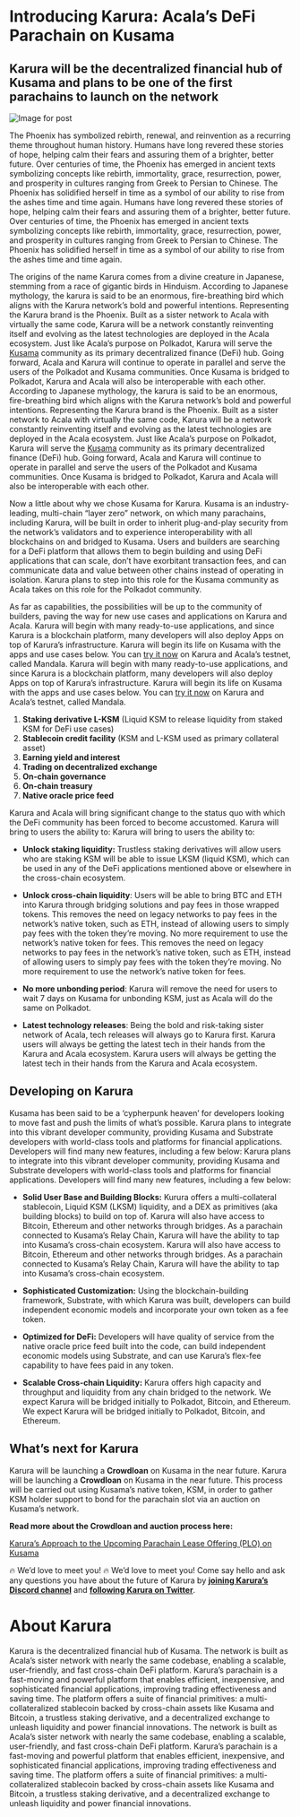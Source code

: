 # **Introducing Karura: Acala’s DeFi Parachain on Kusama**

## Karura will be the decentralized financial hub of Kusama and plans to be one of the first parachains to launch on the network

![Image for post](https://miro.medium.com/max/1600/0*nr7tcscsg65Yy_zx)

The Phoenix has symbolized rebirth, renewal, and reinvention as a recurring theme throughout human history. Humans have long revered these stories of hope, helping calm their fears and assuring them of a brighter, better future. Over centuries of time, the Phoenix has emerged in ancient texts symbolizing concepts like rebirth, immortality, grace, resurrection, power, and prosperity in cultures ranging from Greek to Persian to Chinese. The Phoenix has solidified herself in time as a symbol of our ability to rise from the ashes time and time again. Humans have long revered these stories of hope, helping calm their fears and assuring them of a brighter, better future. Over centuries of time, the Phoenix has emerged in ancient texts symbolizing concepts like rebirth, immortality, grace, resurrection, power, and prosperity in cultures ranging from Greek to Persian to Chinese. The Phoenix has solidified herself in time as a symbol of our ability to rise from the ashes time and time again.

The origins of the name Karura comes from a divine creature in Japanese, stemming from a race of gigantic birds in Hinduism. According to Japanese mythology, the karura is said to be an enormous, fire-breathing bird which aligns with the Karura network’s bold and powerful intentions. Representing the Karura brand is the Phoenix. Built as a sister network to Acala with virtually the same code, Karura will be a network constantly reinventing itself and evolving as the latest technologies are deployed in the Acala ecosystem. Just like Acala’s purpose on Polkadot, Karura will serve the [Kusama](http://kusama.network) community as its primary decentralized finance (DeFi) hub. Going forward, Acala and Karura will continue to operate in parallel and serve the users of the Polkadot and Kusama communities. Once Kusama is bridged to Polkadot, Karura and Acala will also be interoperable with each other. According to Japanese mythology, the karura is said to be an enormous, fire-breathing bird which aligns with the Karura network’s bold and powerful intentions. Representing the Karura brand is the Phoenix. Built as a sister network to Acala with virtually the same code, Karura will be a network constantly reinventing itself and evolving as the latest technologies are deployed in the Acala ecosystem. Just like Acala’s purpose on Polkadot, Karura will serve the [Kusama](http://kusama.network) community as its primary decentralized finance (DeFi) hub. Going forward, Acala and Karura will continue to operate in parallel and serve the users of the Polkadot and Kusama communities. Once Kusama is bridged to Polkadot, Karura and Acala will also be interoperable with each other.

Now a little about why we chose Kusama for Karura. Kusama is an industry-leading, multi-chain “layer zero” network, on which many parachains, including Karura, will be built in order to inherit plug-and-play security from the network’s validators and to experience interoperability with all blockchains on and bridged to Kusama. Users and builders are searching for a DeFi platform that allows them to begin building and using DeFi applications that can scale, don’t have exorbitant transaction fees, and can communicate data and value between other chains instead of operating in isolation. Karura plans to step into this role for the Kusama community as Acala takes on this role for the Polkadot community.

As far as capabilities, the possibilities will be up to the community of builders, paving the way for new use cases and applications on Karura and Acala. Karura will begin with many ready-to-use applications, and since Karura is a blockchain platform, many developers will also deploy Apps on top of Karura’s infrastructure. Karura will begin its life on Kusama with the apps and use cases below. You can [try it now](https://apps.acala.network/) on Karura and Acala’s testnet, called Mandala. Karura will begin with many ready-to-use applications, and since Karura is a blockchain platform, many developers will also deploy Apps on top of Karura’s infrastructure. Karura will begin its life on Kusama with the apps and use cases below. You can [try it now](https://apps.acala.network/) on Karura and Acala’s testnet, called Mandala.

1.  **Staking derivative L-KSM** (Liquid KSM to release liquidity from staked KSM for DeFi use cases)
2.  **Stablecoin credit facility** (KSM and L-KSM used as primary collateral asset)
3.  **Earning yield and interest**
4.  **Trading on decentralized exchange**
5.  **On-chain governance**
6.  **On-chain treasury**
7.  **Native oracle price feed**

Karura and Acala will bring significant change to the status quo with which the DeFi community has been forced to become accustomed. Karura will bring to users the ability to: Karura will bring to users the ability to:

- **Unlock staking liquidity:** Trustless staking derivatives will allow users who are staking KSM will be able to issue LKSM (liquid KSM), which can be used in any of the DeFi applications mentioned above or elsewhere in the cross-chain ecosystem.

- **Unlock cross-chain liquidity**: Users will be able to bring BTC and ETH into Karura through bridging solutions and pay fees in those wrapped tokens. This removes the need on legacy networks to pay fees in the network’s native token, such as ETH, instead of allowing users to simply pay fees with the token they’re moving. No more requirement to use the network’s native token for fees. This removes the need on legacy networks to pay fees in the network’s native token, such as ETH, instead of allowing users to simply pay fees with the token they’re moving. No more requirement to use the network’s native token for fees.

- **No more unbonding period**: Karura will remove the need for users to wait 7 days on Kusama for unbonding KSM, just as Acala will do the same on Polkadot.

- **Latest technology releases**: Being the bold and risk-taking sister network of Acala, tech releases will always go to Karura first. Karura users will always be getting the latest tech in their hands from the Karura and Acala ecosystem. Karura users will always be getting the latest tech in their hands from the Karura and Acala ecosystem.

## **Developing on Karura**

Kusama has been said to be a ‘cypherpunk heaven’ for developers looking to move fast and push the limits of what’s possible. Karura plans to integrate into this vibrant developer community, providing Kusama and Substrate developers with world-class tools and platforms for financial applications. Developers will find many new features, including a few below: Karura plans to integrate into this vibrant developer community, providing Kusama and Substrate developers with world-class tools and platforms for financial applications. Developers will find many new features, including a few below:

- **Solid User Base and Building Blocks:** Kurura offers a multi-collateral stablecoin, Liquid KSM (LKSM) liquidity, and a DEX as primitives (aka building blocks) to build on top of. Karura will also have access to Bitcoin, Ethereum and other networks through bridges. As a parachain connected to Kusama’s Relay Chain, Karura will have the ability to tap into Kusama’s cross-chain ecosystem. Karura will also have access to Bitcoin, Ethereum and other networks through bridges. As a parachain connected to Kusama’s Relay Chain, Karura will have the ability to tap into Kusama’s cross-chain ecosystem.

- **Sophisticated Customization:** Using the blockchain-building framework, Substrate, with which Karura was built, developers can build independent economic models and incorporate your own token as a fee token.
- **Optimized for DeFi:** Developers will have quality of service from the native oracle price feed built into the code, can build independent economic models using Substrate, and can use Karura’s flex-fee capability to have fees paid in any token.
- **Scalable Cross-chain Liquidity:** Karura offers high capacity and throughput and liquidity from any chain bridged to the network. We expect Karura will be bridged initially to Polkadot, Bitcoin, and Ethereum. We expect Karura will be bridged initially to Polkadot, Bitcoin, and Ethereum.

## **What’s next for Karura**

Karura will be launching a **Crowdloan** on Kusama in the near future. Karura will be launching a **Crowdloan** on Kusama in the near future. This process will be carried out using Kusama’s native token, KSM, in order to gather KSM holder support to bond for the parachain slot via an auction on Kusama’s network.

**Read more about the Crowdloan and auction process here:**

[Karura’s Approach to the Upcoming Parachain Lease Offering (PLO) on Kusama](https://medium.com/acalanetwork/karuras-approach-to-the-upcoming-parachain-lease-offering-plo-on-kusama-12fbf09ee463)

🔥 We’d love to meet you! 🔥 We’d love to meet you! Come say hello and ask any questions you have about the future of Karura by [**joining Karura’s Discord channel**](https://discord.gg/HpsZx5r) and [**following Karura on Twitter**](https://twitter.com/karuranetwork).

# **About Karura**

Karura is the decentralized financial hub of Kusama. The network is built as Acala’s sister network with nearly the same codebase, enabling a scalable, user-friendly, and fast cross-chain DeFi platform. Karura’s parachain is a fast-moving and powerful platform that enables efficient, inexpensive, and sophisticated financial applications, improving trading effectiveness and saving time. The platform offers a suite of financial primitives: a multi-collateralized stablecoin backed by cross-chain assets like Kusama and Bitcoin, a trustless staking derivative, and a decentralized exchange to unleash liquidity and power financial innovations. The network is built as Acala’s sister network with nearly the same codebase, enabling a scalable, user-friendly, and fast cross-chain DeFi platform. Karura’s parachain is a fast-moving and powerful platform that enables efficient, inexpensive, and sophisticated financial applications, improving trading effectiveness and saving time. The platform offers a suite of financial primitives: a multi-collateralized stablecoin backed by cross-chain assets like Kusama and Bitcoin, a trustless staking derivative, and a decentralized exchange to unleash liquidity and power financial innovations.
